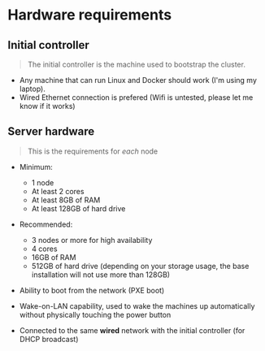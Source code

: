 # Hardware requirements

## Initial controller

> The initial controller is the machine used to bootstrap the cluster.

- Any machine that can run Linux and Docker should work (I'm using my laptop).
- Wired Ethernet connection is prefered (Wifi is untested, please let me know if it works)

## Server hardware

> This is the requirements for _each_ node

- Minimum:
  - 1 node
  - At least 2 cores
  - At least 8GB of RAM
  - At least 128GB of hard drive

- Recommended:
  - 3 nodes or more for high availability
  - 4 cores
  - 16GB of RAM
  - 512GB of hard drive (depending on your storage usage, the base installation will not use more than 128GB)

- Ability to boot from the network (PXE boot)
- Wake-on-LAN capability, used to wake the machines up automatically without physically touching the power button
- Connected to the same **wired** network with the initial controller (for DHCP broadcast)
